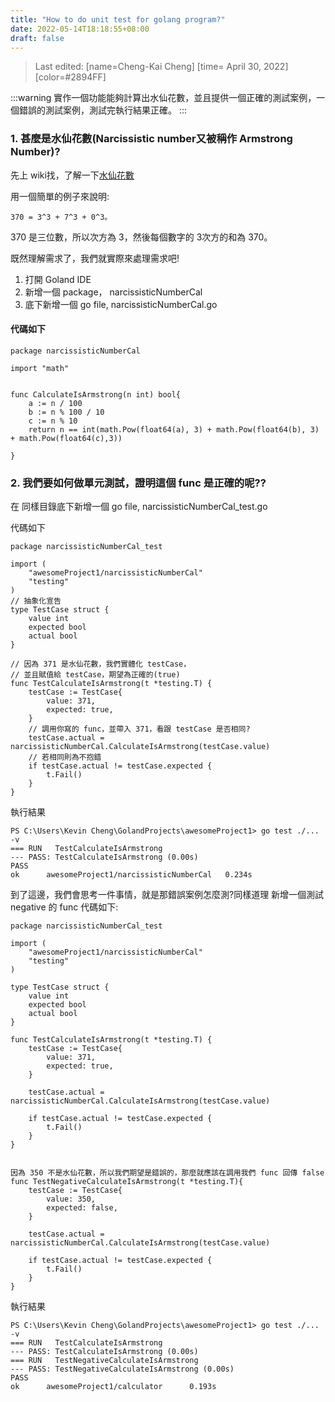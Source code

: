 ```yaml
---
title: "How to do unit test for golang program?"
date: 2022-05-14T18:18:55+08:00
draft: false
---
```


> Last edited: [name=Cheng-Kai Cheng] [time= April 30, 2022] [color=#2894FF]

:::warning
實作一個功能能夠計算出水仙花數，並且提供一個正確的測試案例，一個錯誤的測試案例，測試完執行結果正確。
:::

### 1. 甚麼是水仙花數(Narcissistic number又被稱作 Armstrong Number)?

先上 wiki找，了解一下[水仙花數](https://zh.wikipedia.org/zh-tw/%E6%B0%B4%E4%BB%99%E8%8A%B1%E6%95%B0)

用一個簡單的例子來說明:

`370 = 3^3 + 7^3 + 0^3。`

370 是三位數，所以次方為 3，然後每個數字的 3次方的和為 370。


既然理解需求了，我們就實際來處理需求吧!

1. 打開 Goland IDE
2. 新增一個 package， narcissisticNumberCal
3. 底下新增一個 go file, narcissisticNumberCal.go

#### 代碼如下

```golang
package narcissisticNumberCal

import "math"


func CalculateIsArmstrong(n int) bool{
	a := n / 100
	b := n % 100 / 10
	c := n % 10
	return n == int(math.Pow(float64(a), 3) + math.Pow(float64(b), 3) + math.Pow(float64(c),3))

}
```

### 2. 我們要如何做單元測試，證明這個 func 是正確的呢??

在 同樣目錄底下新增一個 go file, narcissisticNumberCal_test.go

代碼如下

```golang
package narcissisticNumberCal_test

import (
	"awesomeProject1/narcissisticNumberCal"
	"testing"
)
// 抽象化宣告
type TestCase struct {
	value int
	expected bool
	actual bool
}

// 因為 371 是水仙花數，我們實體化 testCase，
// 並且賦值給 testCase，期望為正確的(true)
func TestCalculateIsArmstrong(t *testing.T) {
	testCase := TestCase{
		value: 371,
		expected: true,
	}
    // 調用你寫的 func，並帶入 371，看跟 testCase 是否相同?
	testCase.actual = narcissisticNumberCal.CalculateIsArmstrong(testCase.value)
    // 若相同則為不抱錯
	if testCase.actual != testCase.expected {
		t.Fail()
	}
}
```
執行結果

```golang
PS C:\Users\Kevin Cheng\GolandProjects\awesomeProject1> go test ./... -v
=== RUN   TestCalculateIsArmstrong
--- PASS: TestCalculateIsArmstrong (0.00s)
PASS
ok      awesomeProject1/narcissisticNumberCal   0.234s
```



到了這邊，我們會思考一件事情，就是那錯誤案例怎麼測?同樣道理
新增一個測試 negative 的 func
代碼如下:

```golang
package narcissisticNumberCal_test

import (
	"awesomeProject1/narcissisticNumberCal"
	"testing"
)

type TestCase struct {
	value int
	expected bool
	actual bool
}

func TestCalculateIsArmstrong(t *testing.T) {
	testCase := TestCase{
		value: 371,
		expected: true,
	}

	testCase.actual = narcissisticNumberCal.CalculateIsArmstrong(testCase.value)

	if testCase.actual != testCase.expected {
		t.Fail()
	}
}


因為 350 不是水仙花數，所以我們期望是錯誤的，那麼就應該在調用我們 func 回傳 false
func TestNegativeCalculateIsArmstrong(t *testing.T){
	testCase := TestCase{
		value: 350,
		expected: false,
	}

	testCase.actual = narcissisticNumberCal.CalculateIsArmstrong(testCase.value)

	if testCase.actual != testCase.expected {
		t.Fail()
	}
}
```

執行結果

```golang
PS C:\Users\Kevin Cheng\GolandProjects\awesomeProject1> go test ./... -v
=== RUN   TestCalculateIsArmstrong
--- PASS: TestCalculateIsArmstrong (0.00s)
=== RUN   TestNegativeCalculateIsArmstrong
--- PASS: TestNegativeCalculateIsArmstrong (0.00s)
PASS
ok      awesomeProject1/calculator      0.193s
```
